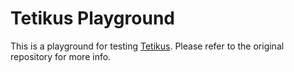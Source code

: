 # Tetikus Playground

This is a playground for testing [Tetikus](https://github.com/Namchee/tetikus). Please
refer to the original repository for more info.